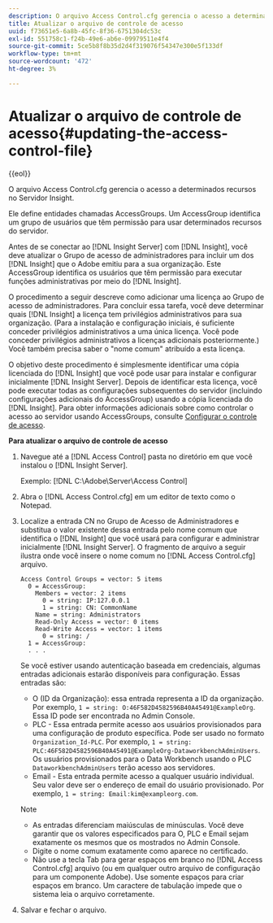 ```yaml
---
description: O arquivo Access Control.cfg gerencia o acesso a determinados recursos no Servidor Insight.
title: Atualizar o arquivo de controle de acesso
uuid: f73651e5-6a8b-45fc-8f36-6751304dc53c
exl-id: 551758c1-f24b-49e6-ab6e-09979511e4f4
source-git-commit: 5ce5b8f8b35d2d4f319076f54347e300e5f133df
workflow-type: tm+mt
source-wordcount: '472'
ht-degree: 3%

---
```


# Atualizar o arquivo de controle de acesso{#updating-the-access-control-file}

{{eol}}

O arquivo Access Control.cfg gerencia o acesso a determinados recursos no Servidor Insight.

Ele define entidades chamadas AccessGroups. Um AccessGroup identifica um grupo de usuários que têm permissão para usar determinados recursos do servidor.

Antes de se conectar ao [!DNL Insight Server] com [!DNL Insight], você deve atualizar o Grupo de acesso de administradores para incluir um dos [!DNL Insight] que o Adobe emitiu para a sua organização. Este AccessGroup identifica os usuários que têm permissão para executar funções administrativas por meio do [!DNL Insight].

O procedimento a seguir descreve como adicionar uma licença ao Grupo de acesso de administradores. Para concluir essa tarefa, você deve determinar quais [!DNL Insight] a licença tem privilégios administrativos para sua organização. (Para a instalação e configuração iniciais, é suficiente conceder privilégios administrativos a uma única licença. Você pode conceder privilégios administrativos a licenças adicionais posteriormente.) Você também precisa saber o &quot;nome comum&quot; atribuído a esta licença.

O objetivo deste procedimento é simplesmente identificar uma cópia licenciada do [!DNL Insight] que você pode usar para instalar e configurar inicialmente [!DNL Insight Server]. Depois de identificar esta licença, você pode executar todas as configurações subsequentes do servidor (incluindo configurações adicionais do AccessGroup) usando a cópia licenciada do [!DNL Insight]. Para obter informações adicionais sobre como controlar o acesso ao servidor usando AccessGroups, consulte [Configurar o controle de acesso](../../../../home/c-inst-svr/c-admin-inst-svr/c-config-acs-ctrl/c-config-acs-ctrl.md#concept-ac385e870dbe4b57a72bf7266b60f93d).

**Para atualizar o arquivo de controle de acesso**

1. Navegue até a [!DNL Access Control] pasta no diretório em que você instalou o [!DNL Insight Server].

   Exemplo: [!DNL C:\Adobe\Server\Access Control]

1. Abra o [!DNL Access Control.cfg] em um editor de texto como o Notepad.
1. Localize a entrada CN no Grupo de Acesso de Administradores e substitua o valor existente dessa entrada pelo nome comum que identifica o [!DNL Insight] que você usará para configurar e administrar inicialmente [!DNL Insight Server]. O fragmento de arquivo a seguir ilustra onde você insere o nome comum no [!DNL Access Control.cfg] arquivo.

   ```
   Access Control Groups = vector: 5 items 
     0 = AccessGroup: 
       Members = vector: 2 items 
         0 = string: IP:127.0.0.1 
         1 = string: CN: CommonName 
       Name = string: Administrators 
       Read-Only Access = vector: 0 items 
       Read-Write Access = vector: 1 items 
         0 = string: / 
     1 = AccessGroup: 
     . . . 
   ```

   Se você estiver usando autenticação baseada em credenciais, algumas entradas adicionais estarão disponíveis para configuração. Essas entradas são:

   * O (ID da Organização): essa entrada representa a ID da organização. Por exemplo, `1 = string: O:46F582D4582596B40A45491@ExampleOrg`. Essa ID pode ser encontrada no Admin Console.
   * PLC - Essa entrada permite acesso aos usuários provisionados para uma configuração de produto específica. Pode ser usado no formato `Organization_Id-PLC`. Por exemplo, `1 = string: PLC:46F582D4582596B40A45491@ExampleOrg-DataworkbenchAdminUsers`. Os usuários provisionados para o Data Workbench usando o PLC `DataworkbenchAdminUsers` terão acesso aos servidores.
   * Email - Esta entrada permite acesso a qualquer usuário individual. Seu valor deve ser o endereço de email do usuário provisionado. Por exemplo, `1 = string: Email:kim@exampleorg.com`.

   >[!NOTE]
   >
   >
   >    
   >    
   >    * As entradas diferenciam maiúsculas de minúsculas. Você deve garantir que os valores especificados para O, PLC e Email sejam exatamente os mesmos que os mostrados no Admin Console.
   >    * Digite o nome comum exatamente como aparece no certificado.
   >    * Não use a tecla Tab para gerar espaços em branco no [!DNL Access Control.cfg] arquivo (ou em qualquer outro arquivo de configuração para um componente Adobe). Use somente espaços para criar espaços em branco. Um caractere de tabulação impede que o sistema leia o arquivo corretamente.


1. Salvar e fechar o arquivo.
